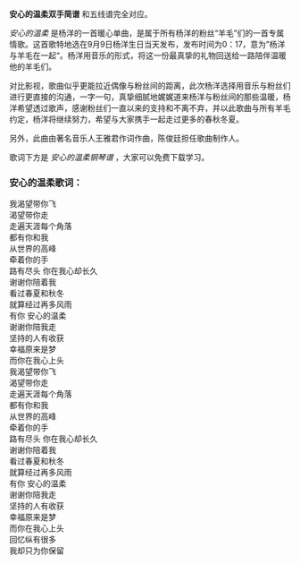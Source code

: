 

**安心的温柔双手简谱** 和五线谱完全对应。

_安心的温柔_
是杨洋的一首暖心单曲，是属于所有杨洋的粉丝“羊毛”们的一首专属情歌。这首歌特地选在9月9日杨洋生日当天发布，发布时间为0：17，意为”杨洋与羊毛在一起“。杨洋用音乐的形式，将这一份最真挚的礼物回送给一路陪伴温暖他的羊毛们。

对比影视，歌曲似乎更能拉近偶像与粉丝间的距离，此次杨洋选择用音乐与粉丝们进行更直接的沟通，一字一句，真挚细腻地娓娓道来杨洋与粉丝间的那些温暖，杨洋希望透过歌声，感谢粉丝们一直以来的支持和不离不弃，并以此歌曲与所有羊毛约定，杨洋将继续努力，希望与大家携手一起走过更多的春秋冬夏。

另外，此曲由著名音乐人王雅君作词作曲，陈俊廷担任歌曲制作人。

歌词下方是 _安心的温柔钢琴谱_ ，大家可以免费下载学习。

### 安心的温柔歌词：

我渴望带你飞  
渴望带你走  
走遍天涯每个角落  
都有你和我  
从世界的高峰  
牵着你的手  
路有尽头 你在我心却长久  
谢谢你陪着我  
看过春夏和秋冬  
就算经过再多风雨  
有你 安心的温柔  
谢谢你陪我走  
坚持的人有收获  
幸福原来是梦  
而你在我心上头  
我渴望带你飞  
渴望带你走  
走遍天涯每个角落  
都有你和我  
从世界的高峰  
牵着你的手  
路有尽头 你在我心却长久  
谢谢你陪着我  
看过春夏和秋冬  
就算经过再多风雨  
有你 安心的温柔  
谢谢你陪我走  
坚持的人有收获  
幸福原来是梦  
而你在我心上头  
回忆纵有很多  
我却只为你保留

